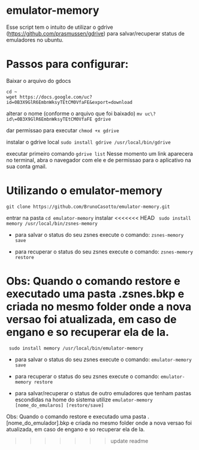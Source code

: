 # emulator-memory
Esse script tem o intuito de utilizar o gdrive (https://github.com/prasmussen/gdrive) para salvar/recuperar status de emuladores no ubuntu.

# Passos para configurar:
Baixar o arquivo do gdocs
``` 
cd ~
wget https://docs.google.com/uc?id=0B3X9GlR6EmbnWksyTEtCM0VfaFE&export=download
```

alterar o nome (conforme o arquivo que foi baixado)
```mv uc\?id\=0B3X9GlR6EmbnWksyTEtCM0VfaFE gdrive```

dar permissao para executar
```chmod +x gdrive```

instalar o gdrive local
```sudo install gdrive /usr/local/bin/gdrive```

executar primeiro comando
```gdrive list```
Nesse momento um link aparecera no terminal, abra o navegador com ele e de permissao para o aplicativo na sua conta gmail.

# Utilizando o emulator-memory
```git clone https://github.com/BrunoCasotto/emulator-memory.git```

entrar na pasta
``cd emulator-memory``
instalar
<<<<<<< HEAD
``` sudo install memory /usr/local/bin/zsnes-memory```

* para salvar o status do seu zsnes execute o comando:
``` zsnes-memory save ```

* para recuperar o status do seu zsnes execute o comando:
``` zsnes-memory restore ```

Obs: Quando o comando restore e executado uma pasta .zsnes.bkp e criada no mesmo folder onde a nova versao foi atualizada, em caso de engano e so recuperar ela de la.
=======
``` sudo install memory /usr/local/bin/emulator-memory```

* para salvar o status do seu zsnes execute o comando:
``` emulator-memory save ```

* para recuperar o status do seu zsnes execute o comando:
``` emulator-memory restore ```

* para salvar/recuperar o status de outro emuladores que tenham pastas escondidas na home do sistema utilize
``` emulator-memory [nome_do_emularos] [restore/save] ```

Obs: Quando o comando restore e executado uma pasta .[nome_do_emulador].bkp e criada no mesmo folder onde a nova versao foi atualizada, em caso de engano e so recuperar ela de la.
>>>>>>> update readme

